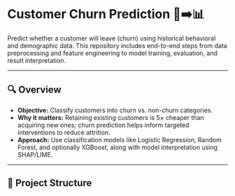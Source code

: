 # Customer Churn Prediction 🚪➡️📊

Predict whether a customer will leave (churn) using historical behavioral and demographic data. This repository includes end-to-end steps from data preprocessing and feature engineering to model training, evaluation, and result interpretation.

---

## 🔍 Overview

- **Objective:** Classify customers into churn vs. non-churn categories.
- **Why it matters:** Retaining existing customers is 5× cheaper than acquiring new ones; churn prediction helps inform targeted interventions to reduce attrition.
- **Approach:** Use classification models like Logistic Regression, Random Forest, and optionally XGBoost, along with model interpretation using SHAP/LIME.

---

## 📂 Project Structure


